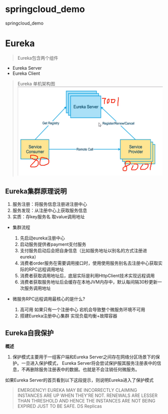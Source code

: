 # springcloud_demo
springcloud_demo
# Eureka
> Eureka包含两个组件
- Eureka Server
- Eureka Client
> Eureka 单机架构图
![](https://raw.githubusercontent.com/zjajxzg/figure_bed_public/master/github_img/eureka_%E5%8D%95%E6%9C%BA%E6%9E%B6%E6%9E%84.png)

## Eureka集群原理说明
1. 服务注册：将服务信息注册进注册中心
2. 服务发现：从注册中心上获取服务信息
3. 实质：存key服务名 取value调用地址
- 集群流程

    1. 先启动eureka注册中心
    2. 启动服务提供者payment支付服务
    3. 支付服务启动后会把自身信息（比如服务地址以别名的方式注册进eureka）
    4. 消费者order服务在需要调用接口时，使用使用服务别名去注册中心获取实际的RPC远程调用地址
    5. 消费者获取调用地址后，底层实际是利用HttpClient技术实现远程调用
    6. 消费者获取服务地址后会缓存在本地JVM内存中，默认每间隔30秒更新一次服务调用地址

- 微服务RPC远程调用最核心的是什么?
    1. 高可用 如果只有一个注册中心 宕机会导致整个微服务环境不可用
    2. 搭建Eureka注册中心集群 实现负载均衡+故障容器
    
## Eureka自我保护
**概述**
1. 保护模式主要用于一组客户端和Eureka Server之间存在网络分区场景下的保护。一旦进入保护模式，
Eureka Server将会尝试保护服其服务注册表中的信息，不再删除服务注册表中的数据。也就是不会注销任何微服务。

如果Eureka Server的首页看到以下这段提示，则说明Eureka进入了保护模式
> EMERGENCY! EUREKA MAY BE INCORRECTLY CLAIMING INSTANCES ARE UP WHEN THEY'RE NOT. RENEWALS ARE LESSER THAN THRESHOLD AND HENCE THE INSTANCES ARE NOT BEING EXPIRED JUST TO BE SAFE.
  DS Replicas